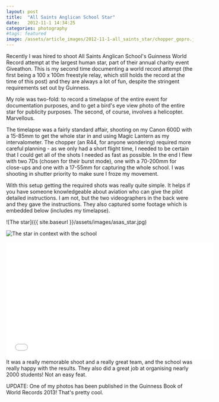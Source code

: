 ```yaml
---
layout: post
title:  "All Saints Anglican School Star"
date:   2012-11-1 14:34:25
categories: photography
#tags: featured
image: /assets/article_images/2012-11-1-all_saints_star/chopper_gopro.jpg
---
```


Recently I was hired to shoot All Saints Anglican School's Guinness World Record attempt at the largest human star, part of their annual charity event Giveathon. This is my second time documenting a world record attempt (the first being a 100 x 100m freestyle relay, which still holds the record at the time of this post) and they are always a lot of fun, despite the stringent requirements set out by Guinness.

My role was two-fold: to record a timelapse of the entire event for documentation purposes, and to get a bird's eye view photo of the entire star for publicity purposes. The second, of course, involves a helicopter. Marvellous.

The timelapse was a fairly standard affair, shooting on my Canon 600D with a 15-85mm to get the whole star in and using Magic Lantern as my intervalometer. The chopper (an R44, for anyone wondering) required more careful planning - as we only had a short flight time, I needed to be certain that I could get all of the shots I needed as fast as possible. In the end I flew with two 7Ds (chosen for their burst mode), one with a 70-200mm for close-ups and one with a 17-55mm for capturing the whole school. I was shooting in shutter priority to make sure I froze my movement.

With this setup getting the required shots was really quite simple. It helps if you have someone knowledgeable about aviation who can give the pilot detailed instructions. I am not, but the two videographers in the back were and they gave the instructions. They also captured some footage which is embedded below (includes my timelapse). 

![The star]({{ site.baseurl }}/assets/images/asas_star.jpg)

![The star in context with the school]({{site.baseurl}}/assets/images/asas_star_wide.jpg)



<iframe width="560" height="315" src="//www.youtube.com/embed/POd0MH_f6O8" frameborder="0" allowfullscreen></iframe>
<br>
It was a really memorable shoot and a really great team, and the school was really happy with the results. They also did a great job at organising nearly 2000 students! Not an easy feat. 

UPDATE: One of my photos has been published in the Guinness Book of World Records 2013! That's pretty cool.


